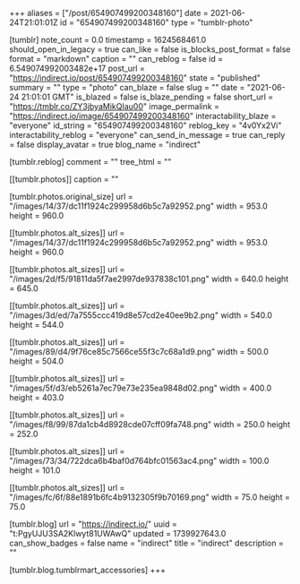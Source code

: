 +++
aliases = ["/post/654907499200348160"]
date = 2021-06-24T21:01:01Z
id = "654907499200348160"
type = "tumblr-photo"

[tumblr]
note_count = 0.0
timestamp = 1624568461.0
should_open_in_legacy = true
can_like = false
is_blocks_post_format = false
format = "markdown"
caption = ""
can_reblog = false
id = 6.549074992003482e+17
post_url = "https://indirect.io/post/654907499200348160"
state = "published"
summary = ""
type = "photo"
can_blaze = false
slug = ""
date = "2021-06-24 21:01:01 GMT"
is_blazed = false
is_blaze_pending = false
short_url = "https://tmblr.co/ZY3jbyaMikQIau00"
image_permalink = "https://indirect.io/image/654907499200348160"
interactability_blaze = "everyone"
id_string = "654907499200348160"
reblog_key = "4v0Yx2Vi"
interactability_reblog = "everyone"
can_send_in_message = true
can_reply = false
display_avatar = true
blog_name = "indirect"

[tumblr.reblog]
comment = ""
tree_html = ""

[[tumblr.photos]]
caption = ""

[tumblr.photos.original_size]
url = "/images/14/37/dc11f1924c299958d6b5c7a92952.png"
width = 953.0
height = 960.0

[[tumblr.photos.alt_sizes]]
url = "/images/14/37/dc11f1924c299958d6b5c7a92952.png"
width = 953.0
height = 960.0

[[tumblr.photos.alt_sizes]]
url = "/images/2d/f5/91811da5f7ae2997de937838c101.png"
width = 640.0
height = 645.0

[[tumblr.photos.alt_sizes]]
url = "/images/3d/ed/7a7555ccc419d8e57cd2e40ee9b2.png"
width = 540.0
height = 544.0

[[tumblr.photos.alt_sizes]]
url = "/images/89/d4/9f76ce85c7566ce55f3c7c68a1d9.png"
width = 500.0
height = 504.0

[[tumblr.photos.alt_sizes]]
url = "/images/5f/d3/eb5261a7ec79e73e235ea9848d02.png"
width = 400.0
height = 403.0

[[tumblr.photos.alt_sizes]]
url = "/images/f8/99/87da1cb4d8928cde07cff09fa748.png"
width = 250.0
height = 252.0

[[tumblr.photos.alt_sizes]]
url = "/images/73/34/722dca6b4baf0d764bfc01563ac4.png"
width = 100.0
height = 101.0

[[tumblr.photos.alt_sizes]]
url = "/images/fc/6f/88e1891b6fc4b9132305f9b70169.png"
width = 75.0
height = 75.0

[tumblr.blog]
url = "https://indirect.io/"
uuid = "t:PgyUJU3SA2Klwyt81UWAwQ"
updated = 1739927643.0
can_show_badges = false
name = "indirect"
title = "indirect"
description = ""

[tumblr.blog.tumblrmart_accessories]
+++

